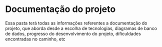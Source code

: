 # Documentação do projeto 

Essa pasta terá todas as informações referentes a documentação do projeto, que aborda desde a escolha de tecnologias, diagramas de banco de dados, progresso do desenvolvimento do projeto, dificuldades encontradas no caminho, etc